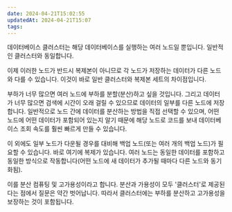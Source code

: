 ```yaml
---
date: 2024-04-21T15:02:55
updatedAt: 2024-04-21T15:07
tags: 
---
```

데이터베이스 클러스터는 해당 데이터베이스를 실행하는 여러 노드일 뿐입니다. 일반적인 클러스터와 동일합니다.  
  
이제 이러한 노드가 반드시 복제본이 아니므로 각 노드가 저장하는 데이터가 다른 노드와 다를 수 있습니다. 이것이 바로 일반 클러스터와 복제본 세트의 차이점입니다.  
  
부하가 너무 많으면 여러 노드에 부하를 분할(분산)하고 싶을 것입니다. 그리고 데이터가 너무 많으면 검색에 시간이 오래 걸릴 수 있으므로 데이터의 일부를 다른 노드에 저장합니다. 일반적으로 노드 간에 데이터를 분산하는 방법을 직접 선택할 수 있으며, 어떤 노드에 어떤 데이터가 포함되어 있는지 알기 때문에 해당 노드로 코드를 보내 데이터베이스 조회 속도를 훨씬 빠르게 만들 수 있습니다.  
  
이 외에도 일부 노드가 다운될 경우를 대비해 백업 노드(또는 여러 개의 백업 노드)가 필요할 수 있습니다. 바로 여기에 복제가 있습니다. 여러 노드는 동일한 데이터를 포함하고 동일한 방식으로 작동합니다(어떤 노드에 새 데이터가 추가될 때마다 다른 노드와 동기화됨).  
  
이를 분산 컴퓨팅 및 고가용성이라고 합니다. 분산과 가용성이 모두 '클러스터'로 제공된다는 점에서 질문은 약간 벗어납니다. 따라서 클러스터에는 부하를 분산하고 고가용성을 보장하는 것이 포함됩니다. 